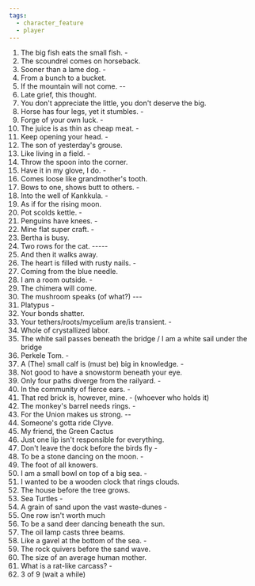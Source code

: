 ```yaml
---
tags:
  - character_feature
  - player
---
```

1. The big fish eats the small fish. -
2. The scoundrel comes on horseback. 
3. Sooner than a lame dog. -
4. From a bunch to a bucket.
5. If the mountain will not come. --
6. Late grief, this thought.
7. You don't appreciate the little, you don't deserve the big.
8. Horse has four legs, yet it stumbles. -
9. Forge of your own luck. -
10. The juice is as thin as cheap meat. -
11. Keep opening your head. -
12. The son of yesterday's grouse.
13. Like living in a field. -
14. Throw the spoon into the corner.
15. Have it in my glove, I do. -
16. Comes loose like grandmother's tooth.
17. Bows to one, shows butt to others. -
18. Into the well of Kankkula. -
19. As if for the rising moon.
20. Pot scolds kettle. -
21. Penguins have knees. -
22. Mine flat super craft. -
23. Bertha is busy.
24. Two rows for the cat. -----
25. And then it walks away.
26. The heart is filled with rusty nails. -
27. Coming from the blue needle.
28. I am a room outside. -
29. The chimera will come.
30. The mushroom speaks (of what?) ---
31. Platypus -
32. Your bonds shatter.
33. Your tethers/roots/mycelium are/is transient. -
34. Whole of crystallized labor.
35. The white sail passes beneath the bridge / I am a white sail under the bridge
36. Perkele Tom. -
37. A (The) small calf is (must be) big in knowledge. -
38. Not good to have a snowstorm beneath your eye. 
39. Only four paths diverge from the railyard. -
40. In the community of fierce ears. -
41. That red brick is, however, mine. - (whoever who holds it)
42. The monkey's barrel needs rings. -
43. For the Union makes us strong. --
44. Someone's gotta ride Clyve.
45. My friend, the Green Cactus
46. Just one lip isn't responsible for everything.
47. Don't leave the dock before the birds fly -
48. To be a stone dancing on the moon. -
49. The foot of all knowers.
50. I am a small bowl on top of a big sea. -
51. I wanted to be a wooden clock that rings clouds.
52. The house before the tree grows.
53. Sea Turtles -
54. A grain of sand upon the vast waste-dunes -
55. One row isn't worth much
56. To be a sand deer dancing beneath the sun.
57. The oil lamp casts three beams.
58. Like a gavel at the bottom of the sea. -
59. The rock quivers before the sand wave. 
60. The size of an average human mother.
61. What is a rat-like carcass? -
62. 3 of 9 (wait a while)
